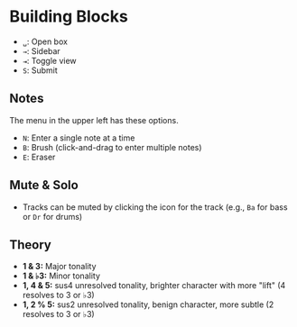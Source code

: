 # Building Blocks

- `␣`: Open box
- `→`: Sidebar
- `⇥`: Toggle view
- `S`: Submit

## Notes

The menu in the upper left has these options.

- `N`: Enter a single note at a time
- `B`: Brush (click-and-drag to enter multiple notes)
- `E`: Eraser

## Mute & Solo

- Tracks can be muted by clicking the icon for the track (e.g., `Ba` for bass or `Dr` for drums)

## Theory

- **1 & 3:** Major tonality
- **1 & ♭3:** Minor tonality
- **1, 4 & 5:** sus4 unresolved tonality, brighter character with more "lift" (4 resolves to 3 or ♭3)
- **1, 2 % 5:** sus2 unresolved tonality, benign character, more subtle (2 resolves to 3 or ♭3)
